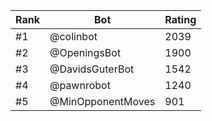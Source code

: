 Rank|Bot|Rating
---|---|---
#1|@colinbot|2039
#2|@OpeningsBot|1900
#3|@DavidsGuterBot|1542
#4|@pawnrobot|1240
#5|@MinOpponentMoves|901
